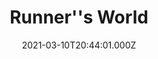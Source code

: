 ---
collection_archive: false
collection_awards: []
collection_category:
  - Editorial
  - Motion
  - Reportage
  - Color
  - Lifestyle
  - Sports + Athletes
  - Environments
collection_content: 
collection_cover: https://d1sf55qlb7p6hz.cloudfront.net/runnersworld_cover-1.jpg
collection_cover_mobile: https://d1sf55qlb7p6hz.cloudfront.net/verticalcovers-49.jpg
collection_description: >-
  How running’s power couple pulled off their mind-boggling transformation–
  while raising four kids.
collection_description_alignment: center
collection_exhibition: []
collection_filter: Commissioned + Stock
collection_hidden: false
collection_meta: The Reinvention of Ryan and Sara Hall
collection_meta_2: 
collection_press: []
collection_preview:
  - https://d1sf55qlb7p6hz.cloudfront.net/runners-thumb-cover-2.jpg
  - https://d1sf55qlb7p6hz.cloudfront.net/runners-thumb-cover-3.jpg
  - https://d1sf55qlb7p6hz.cloudfront.net/runners-thumb-cover-1.jpg
  - https://d1sf55qlb7p6hz.cloudfront.net/runners-thumb-cover-4.jpg
cover_image: 
date: 2021-03-10T20:44:01.000Z
description: 
hide_footer: true 
navigation_theme: black
px_extra: true
row_alignment: between
slug: runnersworld-halls
theme_color: "#E4D1EB"
theme_color_all_works: 
title: Runner''s World 
seo:
  meta_description: >-
    Jesse Rieser photographs Ryan Hall and Sara Hall in Flagstaff Arizona. Jesse
    Rieser makes portraits and documents their workouts for Runner’s World
    Magazine.
  meta_title: 
collection_blocks:
  - _bookshop_name: collections/media-row-start
    row_alignment: between
  - _bookshop_name: collections/media-element
    align_y:  
    caption: 
    color: "#FBE3C5"
    image:  https://d1sf55qlb7p6hz.cloudfront.net/rieser-runnersworld-1.jpg
    margin_left: 5
    margin_right: 0
    margin_y: 100
    width: 60
  - _bookshop_name: collections/media-element
    align_y:  
    caption: 
    color: "#EEF8D8"
    image: https://d1sf55qlb7p6hz.cloudfront.net/rieser-runnersworld-2.jpg
    margin_left: 0
    margin_right: 5
    margin_y: 800
    width: 25
  - _bookshop_name: collections/media-row
    row_alignment: between
  - _bookshop_name: collections/media-motion
    align_y: start
    block_aspect_ratio: 
    caption: 
    color: ""
    image: 
    margin_left: 15
    margin_right: 0
    margin_y: 100
    show_controls: false
    vimeo_id: 522112869
    width: 66
  - _bookshop_name: collections/media-row
    row_alignment: between
  - _bookshop_name: collections/media-element
    align_y:  
    caption: 
    color: "#F9E6CD"
    image:  https://d1sf55qlb7p6hz.cloudfront.net/rieser-runnersworld-3.jpg
    margin_left: 25
    margin_right: 0
    margin_y: 100
    width: 33
  - _bookshop_name: collections/media-row
    row_alignment: between
  - _bookshop_name: collections/media-element
    align_y:  
    caption: 
    color: "#CBEDF8"
    image: https://d1sf55qlb7p6hz.cloudfront.net/rieser-runnersworld-4.jpg
    margin_left: 40
    margin_right: 0
    margin_y: 100
    width: 50
  - _bookshop_name: collections/media-row
    row_alignment: between
  - _bookshop_name: collections/media-element
    align_y:  
    caption: 
    color: "#F8DAF9"
    image:  https://d1sf55qlb7p6hz.cloudfront.net/rieser-runnersworld-5.jpg
    margin_left: 5
    margin_right: 0
    margin_y: 300
    width: 66
  - _bookshop_name: collections/media-element
    align_y:  
    caption: 
    color: "#F8E0E0"
    image:  https://d1sf55qlb7p6hz.cloudfront.net/rieser-runnersworld-6.jpg
    margin_left: 0
    margin_right: 0
    margin_y: 100
    width: 20
  - _bookshop_name: collections/media-row
    row_alignment: between
  - _bookshop_name: collections/media-element
    align_y:  
    caption: 
    color: "#E0FBC5"
    image:  https://d1sf55qlb7p6hz.cloudfront.net/rieser-runnersworld-7.jpg
    margin_left: 30
    margin_right: 0
    margin_y: 400
    width: 25
  - _bookshop_name: collections/media-element
    align_y:  
    caption: 
    color: "#FBE5C5"
    image:  https://d1sf55qlb7p6hz.cloudfront.net/rieser-runnersworld-8.jpg
    margin_left: 0
    margin_right: 10
    margin_y: 100
    width: 30
  - _bookshop_name: collections/media-row
    row_alignment: between
  - _bookshop_name: collections/media-element
    align_y:  
    caption: 
    color: "#C5FBF4"
    image:  https://d1sf55qlb7p6hz.cloudfront.net/rieser-runnersworld-9.jpg
    margin_left: 40
    margin_right: 0
    margin_y: 100
    width: 66
  - _bookshop_name: collections/media-row
    row_alignment: between
  - _bookshop_name: collections/media-element
    align_y:  
    caption: 
    color: "#FBC5C6"
    image:  https://d1sf55qlb7p6hz.cloudfront.net/rieser-runnersworld-12.jpg
    margin_left: 15
    margin_right: 0
    margin_y: 200
    width: 55
  - _bookshop_name: collections/media-row
    row_alignment: between
  - _bookshop_name: collections/media-element
    align_y:  
    caption: 
    color: "#FBE3C5"
    image:  https://d1sf55qlb7p6hz.cloudfront.net/rieser-runnersworld-10.jpg
    margin_left: 5
    margin_right: 0
    margin_y: 100
    width: 33
  - _bookshop_name: collections/media-element
    align_y:  
    caption: 
    color: "#CFEFF8"
    image: https://d1sf55qlb7p6hz.cloudfront.net/rieser-runnersworld-11.jpg
    margin_left: 0
    margin_right: 10
    margin_y: 400
    width: 45
  - _bookshop_name: collections/media-row
    row_alignment: between
  - _bookshop_name: collections/media-motion
    align_y: start
    block_aspect_ratio: 2x3
    caption: 
    color: ""
    image: 
    margin_left: 25
    margin_right: 0
    margin_y: 100
    show_controls: false
    vimeo_id: 522114803
    width: 40
  - _bookshop_name: collections/media-row
    row_alignment: between
  - _bookshop_name: collections/media-element
    align_y:  
    caption: 
    color: "#FFEBD6"
    image:  https://d1sf55qlb7p6hz.cloudfront.net/rieser-runnersworld-17.jpg
    margin_left: 10
    margin_right: 0
    margin_y: 200
    width: 25
  - _bookshop_name: collections/media-element
    align_y:  
    caption: 
    color: "#D5FDDD"
    image:  https://d1sf55qlb7p6hz.cloudfront.net/rieser-runnersworld-13.jpg
    margin_left: 0
    margin_right: 0
    margin_y: 100
    width: 60
  - _bookshop_name: collections/media-row
    row_alignment: between
  - _bookshop_name: collections/media-motion
    align_y: start
    block_aspect_ratio: 16x9
    caption: 
    color: ""
    image: 
    margin_left: 15
    margin_right: 0
    margin_y: 200
    show_controls: false
    vimeo_id: 0522113804
    width: 80
  - _bookshop_name: collections/media-row
    row_alignment: between
  - _bookshop_name: collections/media-element
    align_y:  
    caption: 
    color: "#FBDFFC"
    image:  https://d1sf55qlb7p6hz.cloudfront.net/rieser-runnersworld-14.jpg
    margin_left: 20
    margin_right: 0
    margin_y: 200
    width: 45
  - _bookshop_name: collections/media-element
    align_y:  
    caption: 
    color: "#FCECD5"
    image:  https://d1sf55qlb7p6hz.cloudfront.net/rieser-runnersworld-15.jpg
    margin_left: 0
    margin_right: 10
    margin_y: 800
    width: 20
  - _bookshop_name: collections/media-row
    row_alignment: between
  - _bookshop_name: collections/media-element
    align_y:  
    caption: 
    color: "#C5FBC7"
    image:  https://d1sf55qlb7p6hz.cloudfront.net/rieser-runnersworld-16.jpg
    margin_left: 25
    margin_right: 0
    margin_y: 100
    width: 55
  - _bookshop_name: collections/media-row-end
---